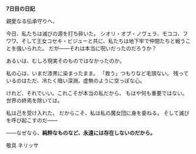 <!-- title: ネリッサの日記: 7日目 -->

**7日目の日記**

親愛なる伝承守りへ、

今日、私たちは滅びの源を打ち砕いた。
シオリ・オブ・ノヴェラ、モココ、フワワ、そして王女コセキ・ビジューと共に、私たちは地下牢で仲間たちと戦うことを強いられた。
だが――それは本当に呪いだったのだろうか？

あるいは、むしろ現実そのものではなかったのか。

私の心は、いまだ漆黒に染まったまま。
「救う」つもりなど毛頭ない。
残っているのはただ、冷たく暗い深淵。虚無のように空っぽな心。

けれど、それでいい。これこそが本当の私だから。
もはや何も重要ではない。世界の終焉を除いては。

私は己を受け入れた。
だからこそ、私は私の魔女団に身を委ねる。
そして滅びを呼び起こすのだ――

――なぜなら、**純粋なものなど、永遠には存在しないのだから。**

敬具
ネリッサ
